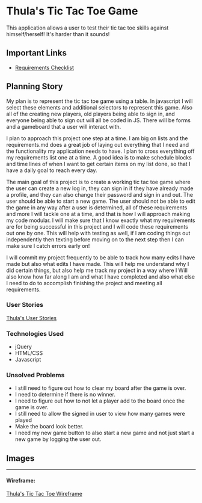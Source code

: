 # Thula's Tic Tac Toe Game

This application allows a user to test their tic tac toe skills against himself/herself! It's harder than it sounds!

## Important Links

- [Requirements Checklist](https://docs.google.com/document/d/1FrPyD1XduGM2eoMzyuIYzYBNJNsbJRIPKuyCQcLov4c/edit?usp=sharing)

## Planning Story

My plan is to represent the tic tac toe game using a table. In javascript I will select these elements and additional selectors to represent this game. Also all of the creating new players, old players being able to sign in, and everyone being able to sign out will all be coded in JS. There will be forms and a gameboard that a user will interact with.

I plan to approach this project one step at a time. I am big on lists and the requirements.md does a great job of laying out everything that I need and the functionality my application needs to have. I plan to cross everything off my requirements list one at a time. A good idea is to make schedule blocks and time lines of when I want to get certain items on my list done, so that I have a daily goal to reach every day.

The main goal of this project is to create a working tic tac toe game where the user can create a new log in, they can sign in if they have already made a profile, and they can also change their password and sign in and out. The user should be able to start a new game. The user should not be able to edit the game in any way after a user is determined, all of these requirements and more I will tackle one at a time, and that is how I will approach making my code modular. I will make sure that I know exactly what my requirements are for being successful in this project and I will code these requirements out one by one. This will help with testing as well, if I am coding things out independently then texting before moving on to the next step then I can make sure I catch errors early on!

I will commit my project frequently to be able to track how many edits I have made but also what edits I have made. This will help me understand why I did certain things, but also help me track my project in a way where I Will also know how far along I am and what I have completed and also what else I need to do to accomplish finishing the project and meeting all requirements.

### User Stories

[Thula's User Stories](https://i.imgur.com/oMkMKQX.jpg)

### Technologies Used

- jQuery
- HTML/CSS
- Javascript

### Unsolved Problems

- I still need to figure out how to clear my board after the game is over.
- I need to determine if there is no winner.
- I need to figure out how to not let a player add to the board once the game is over.
- I still need to allow the signed in user to view how many games were played
- Make the board look better.
- I need my new game button to also start a new game and not just start a new game by logging the user out.

## Images

---

#### Wireframe:
[Thula's Tic Tac Toe Wireframe](https://i.imgur.com/gaPzvbl.jpg)
